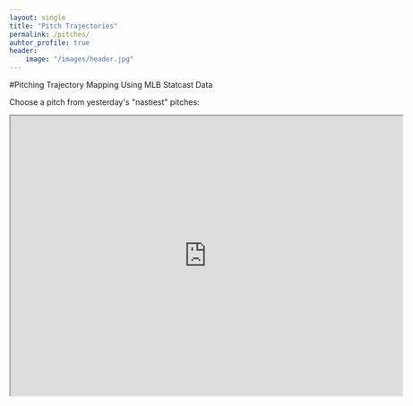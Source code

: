 ```yaml
---
layout: single
title: "Pitch Trajectories"
permalink: /pitches/
auhtor_profile: true 
header:
	image: "/images/header.jpg"
---
```

#Pitching Trajectory Mapping Using MLB Statcast Data

Choose a pitch from yesterday's "nastiest" pitches: 
<iframe id="pitcherlist"
    title="Pitcher List Nastiest Pitches"
    width="700"
    height="500"
    src="https://www.pitcherlist.com/walker-buehlers-two-seam-fastball-and-the-nastiest-pitches-from-7-16/">
</iframe>





